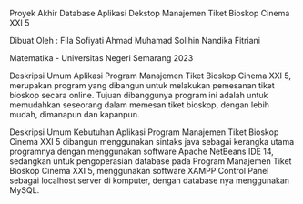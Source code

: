 Proyek Akhir Database Aplikasi Dekstop Manajemen Tiket Bioskop Cinema XXI 5

Dibuat Oleh :
Fila Sofiyati
Ahmad Muhamad Solihin
Nandika Fitriani

Matematika - Universitas Negeri Semarang 2023

Deskripsi Umum Aplikasi
Program Manajemen Tiket Bioskop Cinema XXI 5, merupakan program
yang dibangun untuk melakukan pemesanan tiket bioskop secara online.
Tujuan dibanggunya program ini adalah untuk memudahkan seseorang dalam
memesan tiket bioskop, dengan lebih mudah, dimanapun dan kapanpun.

Deskripsi Umum Kebutuhan Aplikasi
Program Manajemen Tiket Bioskop Cinema XXI 5 dibangun
menggunakan sintaks java sebagai kerangka utama programnya dengan
menggunakan software Apache NetBeans IDE 14, sedangkan untuk
pengoperasian database pada Program Manajemen Tiket Bioskop Cinema
XXI 5, menggunakan software XAMPP Control Panel sebagai localhost
server di komputer, dengan database nya menggunakan MySQL.
